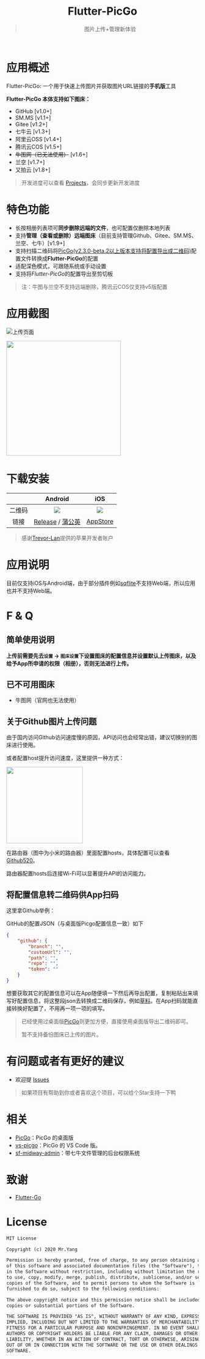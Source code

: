 <div align="center">
  <img src="https://raw.githubusercontent.com/hackycy/flutter-picgo/master/docs/design/squareLogo144.png" alt="">
  <h1>Flutter-PicGo</h1>
  <blockquote>图片上传+管理新体验 </blockquote>
  <img src="https://img.shields.io/github/license/hackycy/flutter-picgo" alt="">
  <img src="https://img.shields.io/github/workflow/status/hackycy/flutter-picgo/Build and Release apk" alt="">
  <img src="https://img.shields.io/github/issues-closed/hackycy/flutter-picgo" alt="">
  <img src="https://img.shields.io/github/v/release/hackycy/flutter-picgo?include_prereleases" alt="">
  <img src="https://img.shields.io/github/downloads/hackycy/flutter-picgo/total" alt="">
</div>

# 应用概述

Flutter-PicGo: 一个用于快速上传图片并获取图片URL链接的**手机版**工具

**Flutter-PicGo 本体支持如下图床：**

- GitHub [v1.0+]
- SM.MS [v1.1+]
- Gitee [v1.2+]
- 七牛云 [v1.3+]
- 阿里云OSS [v1.4+]
- 腾讯云COS [v1.5+]
- ~~牛图网（已无法使用）~~ [v1.6+]
- 兰空 [v1.7+]
- 又拍云 [v1.8+]

> 开发进度可以查看 [Projects](https://github.com/PicGo/flutter-picgo/projects)，会同步更新开发进度

# 特色功能

- 长按相册列表项可**同步删除远端的文件**，也可配置仅删除本地列表
- 支持**管理（查看或删除）远端图床**（目前支持管理Github、Gitee、SM.MS、兰空、七牛）[v1.9+]
- 支持扫描二维码将[PicGo(v2.3.0-beta.2以上版本支持将配置导出成二维码)](https://github.com/Molunerfinn/PicGo/releases/tag/v2.3.0-beta.2)配置文件转换成**Flutter-PicGo**的配置
- 适配深色模式，可跟随系统或手动设置
- 支持将*Flutter-PicGo*的配置导出至剪切板

> 注：牛图与兰空不支持远端删除，腾讯云COS仅支持v5版配置

# 应用截图

![上传页面](https://github.static.si-yee.com/picgo/5E62E0A4-5A93-4C57-B090-E09F4100B755_L0_001_origin.IMG_8818.JPG)

<img src="https://github.static.si-yee.com/picgo/repo_use.gif" width="300px" />

# 下载安装

|        |                           Android                            |                             iOS                              |
| :----: | :----------------------------------------------------------: | :----------------------------------------------------------: |
| 二维码 |   ![](https://github.static.si-yee.com/picgo/android.png)    |   ![](https://github.static.si-yee.com/picgo/appstore.png)   |
|  链接  | [Release](https://github.com/hackycy/flutter-picgo/releases) / [蒲公英](https://www.pgyer.com/flutter-picgo) | [AppStore](https://apps.apple.com/cn/app/flutter-picgo/id1519714305) |

> 感谢[Trevor-Lan](https://github.com/Trevor-Lan)提供的苹果开发者账户

# 应用说明

目前仅支持iOS与Android端，由于部分插件例如[sqflite](https://pub.dev/packages/sqflite)不支持Web端，所以应用也并不支持Web端。

# F & Q

## 简单使用说明

**上传前需要先去`设置` -> `图床设置`下设置图床的配置信息并设置默认上传图床，以及给予App所申请的权限（相册），否则无法进行上传。**

## 已不可用图床

- 牛图网（官网也无法使用）

## 关于Github图片上传问题

由于国内访问Github访问速度慢的原因，API访问也会经常出错，建议切换别的图床进行使用。

或者配置host提升访问速度，这里提供一种方式：

<img src="https://raw.githubusercontent.com/hackycy/flutter-picgo/dev/docs/hostconfig.jpeg" width="200px" />

在路由器（图中为小米的路由器）里面配置hosts，具体配置可以查看[Github520](https://github.com/521xueweihan/GitHub520)。

路由器配置hosts后连接Wi-Fi可以显著提升API的访问能力。

## 将配置信息转二维码供App扫码

这里拿Github举例：

GitHub的配置JSON（与桌面版Picgo配置信息一致）如下

``` json
{
	"github": {
		"branch": "",
		"customUrl": "",
		"path": "",
		"repo": "",
		"token": ""
	}
}
```

想要获取其它的配置信息可以在App随便填一下然后再导出配置，复制粘贴出来填写好配置信息，将这整段json去转换成二维码保存，例如[草料](https://cli.im)。在App扫码就能直接转换好配置了，不用再一项一项的填写。

> 已经使用过桌面版[PicGo](https://github.com/Molunerfinn/PicGo)则更加方便，直接使用桌面版导出二维码即可。
>
> 暂不支持备份图床已上传的图片。

# 有问题或者有更好的建议

- 欢迎提 [Issues](https://github.com/PicGo/flutter-picgo/issues)

> 如果项目有帮助到你或者喜欢这个项目，可以给个Star支持一下鸭

# 相关

- [PicGo](https://github.com/Molunerfinn/PicGo)：PicGo 的桌面版
- [vs-picgo](https://github.com/PicGo/vs-picgo)：PicGo 的 VS Code 版。
- [sf-midway-admin](https://github.com/hackycy/sf-midway-admin)：带七牛文件管理的后台权限系统

# 致谢

- [Flutter-Go](https://github.com/alibaba/flutter-go)

# License

``` txt
MIT License

Copyright (c) 2020 Mr.Yang

Permission is hereby granted, free of charge, to any person obtaining a copy
of this software and associated documentation files (the "Software"), to deal
in the Software without restriction, including without limitation the rights
to use, copy, modify, merge, publish, distribute, sublicense, and/or sell
copies of the Software, and to permit persons to whom the Software is
furnished to do so, subject to the following conditions:

The above copyright notice and this permission notice shall be included in all
copies or substantial portions of the Software.

THE SOFTWARE IS PROVIDED "AS IS", WITHOUT WARRANTY OF ANY KIND, EXPRESS OR
IMPLIED, INCLUDING BUT NOT LIMITED TO THE WARRANTIES OF MERCHANTABILITY,
FITNESS FOR A PARTICULAR PURPOSE AND NONINFRINGEMENT. IN NO EVENT SHALL THE
AUTHORS OR COPYRIGHT HOLDERS BE LIABLE FOR ANY CLAIM, DAMAGES OR OTHER
LIABILITY, WHETHER IN AN ACTION OF CONTRACT, TORT OR OTHERWISE, ARISING FROM,
OUT OF OR IN CONNECTION WITH THE SOFTWARE OR THE USE OR OTHER DEALINGS IN THE
SOFTWARE.
```

